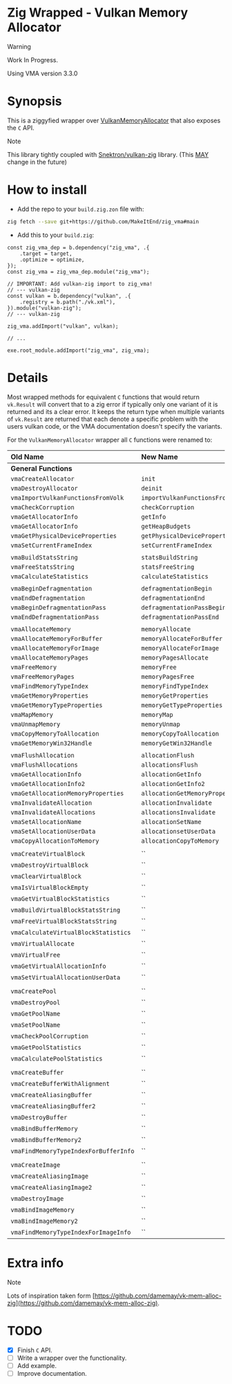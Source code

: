 Zig Wrapped - Vulkan Memory Allocator
=====================================

> [!WARNING]
> Work In Progress.

Using VMA version 3.3.0

# Synopsis

This is a ziggyfied wrapper over [VulkanMemoryAllocator](https://github.com/GPUOpen-LibrariesAndSDKs/VulkanMemoryAllocator) that also exposes the `C` API.

> [!NOTE]
> This library tightly coupled with [Snektron/vulkan-zig](https://github.com/Snektron/vulkan-zig) library. (This [MAY](https://datatracker.ietf.org/doc/html/rfc2119#section-5) change in the future)

# How to install

 - Add the repo to your `build.zig.zon` file with:
```sh
zig fetch --save git+https://github.com/MakeItEnd/zig_vma#main
```

 - Add this to your `build.zig`:
```zig
const zig_vma_dep = b.dependency("zig_vma", .{
    .target = target,
    .optimize = optimize,
});
const zig_vma = zig_vma_dep.module("zig_vma");

// IMPORTANT: Add vulkan-zig import to zig_vma!
// --- vulkan-zig
const vulkan = b.dependency("vulkan", .{
    .registry = b.path("./vk.xml"),
}).module("vulkan-zig");
// --- vulkan-zig

zig_vma.addImport("vulkan", vulkan);

// ...

exe.root_module.addImport("zig_vma", zig_vma);
```

# Details

Most wrapped methods for equivalent `C` functions that would return `vk.Result` will convert that to a zig error if typically only one variant of it is returned and its a clear error. It keeps the return type when multiple variants of `vk.Result` are returned that each denote a specific problem with the users vulkan code, or the VMA documentation doesn't specify the variants.

For the `VulkanMemoryAllocator` wrapper all `C` functions were renamed to:

| Old Name | New Name |
|:---------|:---------|
| **General Functions** | |
| `vmaCreateAllocator` | `init` |
| `vmaDestroyAllocator` | `deinit` |
| `vmaImportVulkanFunctionsFromVolk` | `importVulkanFunctionsFromVolk` |
| `vmaCheckCorruption` | `checkCorruption` |
| `vmaGetAllocatorInfo` | `getInfo` |
| `vmaGetAllocatorInfo` | `getHeapBudgets` |
| `vmaGetPhysicalDeviceProperties` | `getPhysicalDeviceProperties` |
| `vmaSetCurrentFrameIndex` | `setCurrentFrameIndex` |
|||
| `vmaBuildStatsString` | `statsBuildString` |
| `vmaFreeStatsString` | `statsFreeString` |
| `vmaCalculateStatistics` | `calculateStatistics` |
|||
| `vmaBeginDefragmentation` | `defragmentationBegin` |
| `vmaEndDefragmentation` | `defragmentationEnd` |
| `vmaBeginDefragmentationPass` | `defragmentationPassBegin` |
| `vmaEndDefragmentationPass` | `defragmentationPassEnd` |
|||
| `vmaAllocateMemory` | `memoryAllocate` |
| `vmaAllocateMemoryForBuffer` | `memoryAllocateForBuffer` |
| `vmaAllocateMemoryForImage` | `memoryAllocateForImage` |
| `vmaAllocateMemoryPages` | `memoryPagesAllocate` |
| `vmaFreeMemory` | `memoryFree` |
| `vmaFreeMemoryPages` | `memoryPagesFree` |
| `vmaFindMemoryTypeIndex` | `memoryFindTypeIndex` |
| `vmaGetMemoryProperties` | `memoryGetProperties` |
| `vmaGetMemoryTypeProperties` | `memoryGetTypeProperties` |
| `vmaMapMemory` | `memoryMap` |
| `vmaUnmapMemory` | `memoryUnmap` |
| `vmaCopyMemoryToAllocation` | `memoryCopyToAllocation` |
| `vmaGetMemoryWin32Handle` | `memoryGetWin32Handle` |
|||
| `vmaFlushAllocation` | `allocationFlush` |
| `vmaFlushAllocations` | `allocationsFlush` |
| `vmaGetAllocationInfo` | `allocationGetInfo` |
| `vmaGetAllocationInfo2` | `allocationGetInfo2` |
| `vmaGetAllocationMemoryProperties` | `allocationGetMemoryProperties` |
| `vmaInvalidateAllocation` | `allocationInvalidate` |
| `vmaInvalidateAllocations` | `allocationsInvalidate` |
| `vmaSetAllocationName` | `allocationSetName` |
| `vmaSetAllocationUserData` | `allocationsetUserData` |
| `vmaCopyAllocationToMemory` | `allocationCopyToMemory` |
|||
| `vmaCreateVirtualBlock` | `` |
| `vmaDestroyVirtualBlock` | `` |
| `vmaClearVirtualBlock` | `` |
| `vmaIsVirtualBlockEmpty` | `` |
| `vmaGetVirtualBlockStatistics` | `` |
| `vmaBuildVirtualBlockStatsString` | `` |
| `vmaFreeVirtualBlockStatsString` | `` |
| `vmaCalculateVirtualBlockStatistics` | `` |
| `vmaVirtualAllocate` | `` |
| `vmaVirtualFree` | `` |
| `vmaGetVirtualAllocationInfo` | `` |
| `vmaSetVirtualAllocationUserData` | `` |
|||
| `vmaCreatePool` | `` |
| `vmaDestroyPool` | `` |
| `vmaGetPoolName` | `` |
| `vmaSetPoolName` | `` |
| `vmaCheckPoolCorruption` | `` |
| `vmaGetPoolStatistics` | `` |
| `vmaCalculatePoolStatistics` | `` |
|||
| `vmaCreateBuffer` | `` |
| `vmaCreateBufferWithAlignment` | `` |
| `vmaCreateAliasingBuffer` | `` |
| `vmaCreateAliasingBuffer2` | `` |
| `vmaDestroyBuffer` | `` |
| `vmaBindBufferMemory` | `` |
| `vmaBindBufferMemory2` | `` |
| `vmaFindMemoryTypeIndexForBufferInfo` | `` |
|||
| `vmaCreateImage` | `` |
| `vmaCreateAliasingImage` | `` |
| `vmaCreateAliasingImage2` | `` |
| `vmaDestroyImage` | `` |
| `vmaBindImageMemory` | `` |
| `vmaBindImageMemory2` | `` |
| `vmaFindMemoryTypeIndexForImageInfo` | `` |

# Extra info

> [!NOTE]
> Lots of inspiration taken form [https://github.com/damemay/vk-mem-alloc-zig](https://github.com/damemay/vk-mem-alloc-zig).

# TODO
- [x] Finish `C` API.
- [ ] Write a wrapper over the functionality.
- [ ] Add example.
- [ ] Improve documentation.
